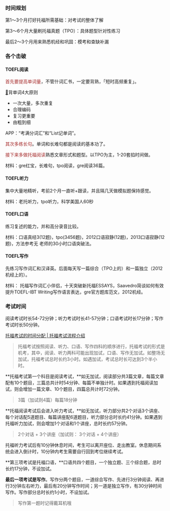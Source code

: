 ### 时间规划

第1～3个月打好托福所需基础：对考试的整体了解

第3～6个月大量刷托福真题（TPO）：具体题型针对性练习

最后2～3个月用来熟悉机经和巩固：模考和查缺补漏

### 各个击破

#### TOEFL阅读

<font color="brown">首先要提高单词量</font>，不管什词汇书，一定要背熟，「短时高频重复」。

[:key:](https://www.zhihu.com/question/334907104/answer/1665802169)背单词4大原则

- 一次大量，多次重复
- 合理编码
- 复习更重要
- 由粗到细

APP：“考满分词汇”和“List记单词”。

<font color="brown">其次多练长句</font>。单词和长难句都是阅读的基本功了。

<font color="brown">接下来多做托福阅读</font>熟悉文章形式和题型。以TPO为主，1-20套掐时间做。

材料：gre红宝，长难句，tpo阅读，gre阅读36篇。

#### TOEFL听力

集中大量地精听，考前2个月一直听+跟读，并且隔几天做模拟题保持感觉。

材料：老托听力，tpo听力，科学美国人60秒

#### TOEFL口语

练习复述的能力，并和高分录音比较。

材料：口语真经3(12题)，tpo(3456题)，2012口语寂静(12题)，2013口语寂静(12题)，方法参考无 老师的30小时口语突破法。

#### TOEFL写作

先练习写作词汇和汉译英。后面每天写一篇综合（TPO上的）和一篇独立（2012机经上的）。

材料：    托福写作词汇小伴侣，十天突破新托福ESSAYS，Saavedro简谈如何有效提升TOEFL-IBT Writing写作语言表达，gre官方题库范文，2012机经。

### 考试时间

阅读考试时长54-72分钟；听力考试时长41-57分钟；口语考试时长17分钟；写作考试时长50分钟。

[托福考试的时间分配 | 托福考试流程介绍](https://www.eol.cn/waiyu/tuofu/98829.html)

> 托福考试按照阅读、听力、口语、写作四科的顺序进行，托福考试的形式是机考，其中，阅读、听力两科可能出现加试，口语、写作无加试。如整场无加试，托福考试总时长约3小时。如遇加试，考试总时长可达到3个半小时。

**托福考试第一个科目是阅读考试，**如无加试，阅读部分共3篇文章，每篇文章配有10个题目，三篇总共计时54分钟、每篇不单独计时。如果遇到托福阅读加试，则会增加一篇文章、10个题目，四篇总共计时72分钟。

> 3篇（加试则4篇）每篇18分钟

**托福阅读考试后会进入听力考试，**如无加试，听力部分共2个对话3个讲座、每个对话配5道题目、每篇讲座配6道题目，听力部分总时长约41分钟。如果遇到托福听力加试，则会增加1个对话和1个讲座，总时长约57分钟。

> 2个对话 + 3个讲座（加试则： 3个对话 + 4个讲座）

托福听力考试后有10分钟休息时间，考生可以离开座位、走出教室。休息期间系统会进入倒计时，10分钟内考生需要自行回到考位继续考试。

**第三项考试是托福口语，**口语共四个题目，一个独立题、三个综合题，总时长约17分钟，不设加试。

**最后一项考试是写作**。写作分两个题目，一道综合写作、先进行3分钟阅读、再进行3分钟左右听力，最后有20分钟写作时间；另一道是独立写作，有30分钟时间写作。写作部分总时长约1小时，不设加试。

> 写作第一题时记得戴耳机哦